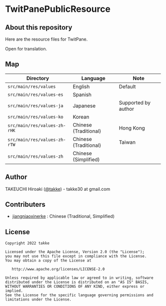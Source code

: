 # TwitPanePublicResource

## About this repository

Here are the resource files for TwitPane.

Open for translation.

## Map

|  Directory  |  Language  |  Note  |
| ---- | ---- | ---- |
|  `src/main/res/values`         |  English  |  Default  |
|  `src/main/res/values-es`      |  Spanish  | |
|  `src/main/res/values-ja`      |  Japanese |  Supported by author  |
|  `src/main/res/values-ko`      |  Korean   | |
|  `src/main/res/values-zh-rHK`  |  Chinese (Traditional)  | Hong Kong |
|  `src/main/res/values-zh-rTW`  |  Chinese (Traditional)  | Taiwan |
|  `src/main/res/values-zh`      |  Chinese (Simplified)  | |


## Author

TAKEUCHI Hiroaki (<a href="https://twitter.com/takke">@takke</a>) - takke30 at gmail.com


## Contributers

- [jiangniaoxinerke](https://github.com/jiangniaoxinerke) : Chinese (Traditional, Simplified)

## License

    Copyright 2022 takke

    Licensed under the Apache License, Version 2.0 (the "License");
    you may not use this file except in compliance with the License.
    You may obtain a copy of the License at

       http://www.apache.org/licenses/LICENSE-2.0

    Unless required by applicable law or agreed to in writing, software
    distributed under the License is distributed on an "AS IS" BASIS,
    WITHOUT WARRANTIES OR CONDITIONS OF ANY KIND, either express or implied.
    See the License for the specific language governing permissions and
    limitations under the License.
